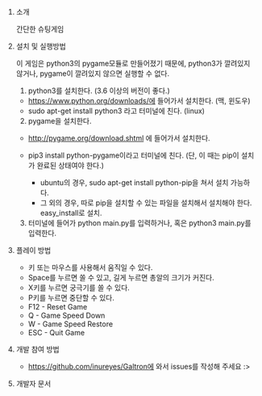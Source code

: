 
1. 소개

	간단한 슈팅게임

2. 설치 및 실행방법

	이 게임은 python3의 pygame모듈로 만들어졌기 때문에, python3가 깔려있지 않거나, pygame이 깔려있지 않으면 실행할 수 없다.

	1) python3를 설치한다. (3.6 이상의 버전이 좋다.)
	
	* https://www.python.org/downloads/에 들어가서 설치한다. (맥, 윈도우)
	* sudo apt-get install python3 라고 터미널에 친다. (linux)

	2) pygame을 설치한다.

	* http://pygame.org/download.shtml 에 들어가서 설치한다.

	* pip3 install python-pygame이라고 터미널에 친다. (단, 이 때는 pip이 설치가 완료된 상태여야 한다.)
		* ubuntu의 경우, sudo apt-get install python-pip을 쳐서 설치 가능하다.
		* 그 외의 경우, 따로 pip을 설치할 수 있는 파일을 설치해서 설치해야 한다. easy_install로 설치.

	3) 터미널에 들어가 python main.py를 입력하거나, 혹은 python3 main.py를 입력한다. 

3. 플레이 방법
	* 키 또는 마우스를 사용해서 움직일 수 있다.
	* Space를 누르면 쏠 수 있고, 길게 누르면 총알의 크기가 커진다.
	* X키를 누르면 궁극기를 쏠 수 있다.
	* P키를 누르면 중단할 수 있다.
	* F12 - Reset Game
	* Q - Game Speed Down
	* W - Game Speed Restore
	* ESC - Quit Game

4. 개발 참여 방법 
	* https://github.com/inureyes/Galtron에 와서 issues를 작성해 주세요 :>

5. 개발자 문서

